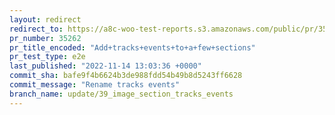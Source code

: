 ```yaml
---
layout: redirect
redirect_to: https://a8c-woo-test-reports.s3.amazonaws.com/public/pr/35262/e2e/index.html
pr_number: 35262
pr_title_encoded: "Add+tracks+events+to+a+few+sections"
pr_test_type: e2e
last_published: "2022-11-14 13:03:36 +0000"
commit_sha: bafe9f4b6624b3de988fdd54b49b8d5243ff6628
commit_message: "Rename tracks events"
branch_name: update/39_image_section_tracks_events
---
```

